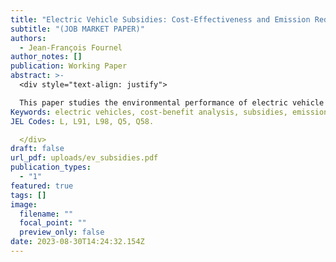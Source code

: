 ```yaml
---
title: "Electric Vehicle Subsidies: Cost-Effectiveness and Emission Reductions – Best Paper Award, 50th EARIE Conference"
subtitle: "(JOB MARKET PAPER)"
authors:
  - Jean-François Fournel
author_notes: []
publication: Working Paper
abstract: >-
  <div style="text-align: justify">

  This paper studies the environmental performance of electric vehicle subsidy programs in Canada. I leverage changes in the provincial-level subsidies to study their short-run impact on sales and charging station deployment using a natural experiment setting. My findings suggest that subsidies are very effective at increasing electric vehicle adoption, but failed to induce additional charging station installations in the short-run. I rely on a structural estimation of the demand for cars and the supply of charging stations to evaluate the environmental impact of subsidies. My results suggests that Canadian rebate programs led to an increase in adoption of 93%, and an increase in the size of the charging station network of 19%. I take these results as additional evidence of weak network effects. I propose a unified framework to conduct a cost-benefit analysis. I estimate the marginal cost of abating carbon emissions to be between $311 and $423 per ton, well above conventional estimates of the social cost of carbon. Part of the reason behind these high estimated costs is that half of the subsidies went to inframarginal consumers who would have purchased an electric vehicle whether or not rebates are available. Finally, I evaluate the performance of two alternative policies: an income threshold on eligibility and a cash for clunker program. I find that the additional emission reductions tied to the removal of clunkers are crucial for improving the environmental performance of rebate programs.
Keywords: electric vehicles, cost-benefit analysis, subsidies, emission abatement, indirect network effects.
JEL Codes: L, L91, L98, Q5, Q58.

  </div>
draft: false
url_pdf: uploads/ev_subsidies.pdf
publication_types:
  - "1"
featured: true
tags: []
image:
  filename: ""
  focal_point: ""
  preview_only: false
date: 2023-08-30T14:24:32.154Z
---
```

